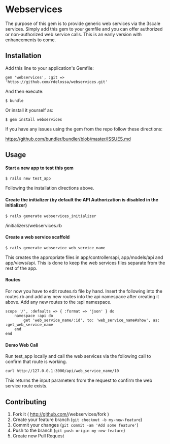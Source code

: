 # Webservices

The purpose of this gem is to provide generic web services via the 3scale services.  Simply add this gem to your gemfile and you can offer authorized or non-authorized web service calls.  This is an early version with enhancements to come.

## Installation

Add this line to your application's Gemfile:

    gem 'webservices', :git => 'https://github.com/rdelossa/webservices.git'

And then execute:

    $ bundle

Or install it yourself as:

    $ gem install webservices

If you have any issues using the gem from the repo follow these directions:

https://github.com/bundler/bundler/blob/master/ISSUES.md

## Usage

<h4>Start a new app to test this gem</h4>

    $ rails new test_app

Following the installation directions above.

<h4>Create the initializer (by default the API Authorization is disabled in the initializer)</h4>
    
    $ rails generate webservices_initializer

/initializers/webservices.rb

<h4>Create a web service scaffold</h4>
    
    $ rails generate webservice web_service_name

This creates the appropriate files in app/controllersapi, app/models/api and app/views/api.  This is done to keep the web services files separate from the rest of the app.

<h4>Routes</h4>

For now you have to edit routes.rb file by hand.  Insert the following into the routes.rb and add any new routes into the api namespace after creating it above.  Add any new routes to the :api namespace.

    scope '/', :defaults => { :format => 'json' } do
        namespace :api do
            get 'web_service_name/:id', to: 'web_service_name#show', as: :get_web_service_name
        end
    end

<h4>Demo Web Call</h4>

Run test_app locally and call the web services via the following call to confirm that route is working. 

    curl http://127.0.0.1:3000/api/web_service_name/10

This returns the input parameters from the request to confirm the web service route exists.


## Contributing

1. Fork it ( http://github.com/<my-github-username>/webservices/fork )
2. Create your feature branch (`git checkout -b my-new-feature`)
3. Commit your changes (`git commit -am 'Add some feature'`)
4. Push to the branch (`git push origin my-new-feature`)
5. Create new Pull Request
